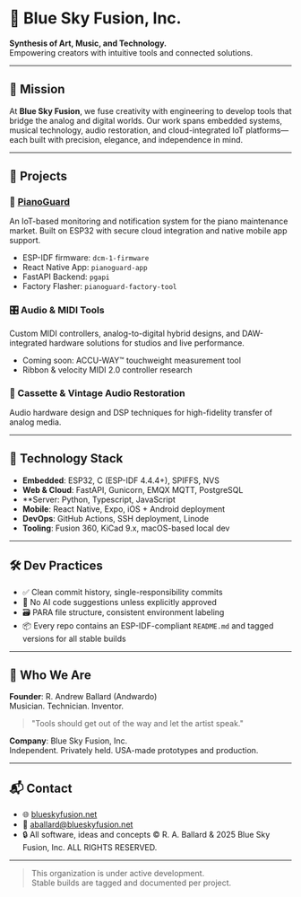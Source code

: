 # 🌌 Blue Sky Fusion, Inc.

**Synthesis of Art, Music, and Technology.**  
Empowering creators with intuitive tools and connected solutions.

---

## 🎯 Mission

At **Blue Sky Fusion**, we fuse creativity with engineering to develop tools that bridge the analog and digital worlds. Our work spans embedded systems, musical technology, audio restoration, and cloud-integrated IoT platforms—each built with precision, elegance, and independence in mind.

---

## 🧠 Projects

### 🎹 [PianoGuard](https://github.com/Andwardo/dcm-1-firmware)
An IoT-based monitoring and notification system for the piano maintenance market. Built on ESP32 with secure cloud integration and native mobile app support.

- ESP-IDF firmware: `dcm-1-firmware`
- React Native App: `pianoguard-app`
- FastAPI Backend: `pgapi`
- Factory Flasher: `pianoguard-factory-tool`

### 🎛️ Audio & MIDI Tools
Custom MIDI controllers, analog-to-digital hybrid designs, and DAW-integrated hardware solutions for studios and live performance.

- Coming soon: ACCU-WAY™ touchweight measurement tool
- Ribbon & velocity MIDI 2.0 controller research

### 📼 Cassette & Vintage Audio Restoration
Audio hardware design and DSP techniques for high-fidelity transfer of analog media.

---

## 🔐 Technology Stack

- **Embedded**: ESP32, C (ESP-IDF 4.4.4+), SPIFFS, NVS
- **Web & Cloud**: FastAPI, Gunicorn, EMQX MQTT, PostgreSQL
- **Server: Python, Typescript, JavaScript
- **Mobile**: React Native, Expo, iOS + Android deployment
- **DevOps**: GitHub Actions, SSH deployment, Linode
- **Tooling**: Fusion 360, KiCad 9.x, macOS-based local dev

---

## 🛠️ Dev Practices

- ✅ Clean commit history, single-responsibility commits
- 🚫 No AI code suggestions unless explicitly approved
- 🗃️ PARA file structure, consistent environment labeling
- 📦 Every repo contains an ESP-IDF-compliant `README.md` and tagged versions for all stable builds

---

## 👋 Who We Are

**Founder**: R. Andrew Ballard (Andwardo)  
Musician. Technician. Inventor.  
> "Tools should get out of the way and let the artist speak."

**Company**: Blue Sky Fusion, Inc.  
Independent. Privately held. USA-made prototypes and production.

---

## 📬 Contact

- 🌐 [blueskyfusion.net](https://blueskyfusion.net)
- 📧 aballard@blueskyfusion.net
- 🔒 All software, ideas and concepts © R. A. Ballard & 2025 Blue Sky Fusion, Inc. ALL RIGHTS RESERVED.

---

> This organization is under active development.  
> Stable builds are tagged and documented per project.
